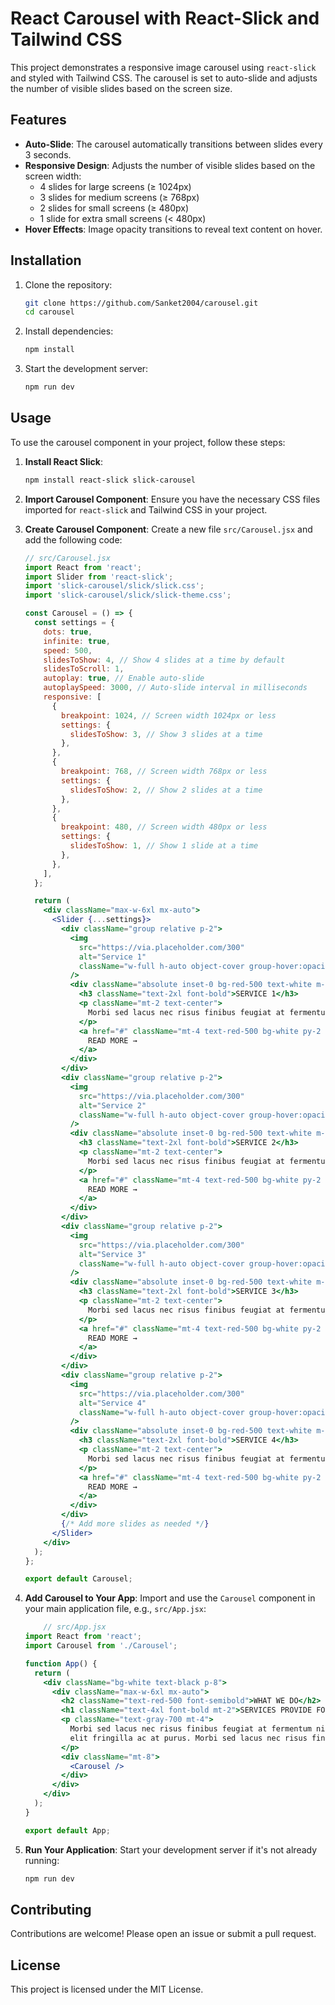 # React Carousel with React-Slick and Tailwind CSS

This project demonstrates a responsive image carousel using `react-slick` and styled with Tailwind CSS. The carousel is set to auto-slide and adjusts the number of visible slides based on the screen size.

## Features

- **Auto-Slide**: The carousel automatically transitions between slides every 3 seconds.
- **Responsive Design**: Adjusts the number of visible slides based on the screen width:
  - 4 slides for large screens (≥ 1024px)
  - 3 slides for medium screens (≥ 768px)
  - 2 slides for small screens (≥ 480px)
  - 1 slide for extra small screens (< 480px)
- **Hover Effects**: Image opacity transitions to reveal text content on hover.

## Installation

1. Clone the repository:
    ```sh
    git clone https://github.com/Sanket2004/carousel.git
    cd carousel
    ```

2. Install dependencies:
    ```sh
    npm install
    ```

3. Start the development server:
    ```sh
    npm run dev
    ```

## Usage

To use the carousel component in your project, follow these steps:

1. **Install React Slick**:
    ```sh
    npm install react-slick slick-carousel
    ```

2. **Import Carousel Component**:
    Ensure you have the necessary CSS files imported for `react-slick` and Tailwind CSS in your project.

3. **Create Carousel Component**:
    Create a new file `src/Carousel.jsx` and add the following code:

    ```jsx
    // src/Carousel.jsx
    import React from 'react';
    import Slider from 'react-slick';
    import 'slick-carousel/slick/slick.css';
    import 'slick-carousel/slick/slick-theme.css';

    const Carousel = () => {
      const settings = {
        dots: true,
        infinite: true,
        speed: 500,
        slidesToShow: 4, // Show 4 slides at a time by default
        slidesToScroll: 1,
        autoplay: true, // Enable auto-slide
        autoplaySpeed: 3000, // Auto-slide interval in milliseconds
        responsive: [
          {
            breakpoint: 1024, // Screen width 1024px or less
            settings: {
              slidesToShow: 3, // Show 3 slides at a time
            },
          },
          {
            breakpoint: 768, // Screen width 768px or less
            settings: {
              slidesToShow: 2, // Show 2 slides at a time
            },
          },
          {
            breakpoint: 480, // Screen width 480px or less
            settings: {
              slidesToShow: 1, // Show 1 slide at a time
            },
          },
        ],
      };

      return (
        <div className="max-w-6xl mx-auto">
          <Slider {...settings}>
            <div className="group relative p-2">
              <img
                src="https://via.placeholder.com/300"
                alt="Service 1"
                className="w-full h-auto object-cover group-hover:opacity-0 transition-opacity duration-300"
              />
              <div className="absolute inset-0 bg-red-500 text-white m-2 p-4 flex flex-col justify-center items-center opacity-0 group-hover:opacity-100 transition-opacity duration-300">
                <h3 className="text-2xl font-bold">SERVICE 1</h3>
                <p className="mt-2 text-center">
                  Morbi sed lacus nec risus finibus feugiat at fermentum nibh. Pellentesque.
                </p>
                <a href="#" className="mt-4 text-red-500 bg-white py-2 px-4 text-sm">
                  READ MORE →
                </a>
              </div>
            </div>
            <div className="group relative p-2">
              <img
                src="https://via.placeholder.com/300"
                alt="Service 2"
                className="w-full h-auto object-cover group-hover:opacity-0 transition-opacity duration-300"
              />
              <div className="absolute inset-0 bg-red-500 text-white m-2 p-4 flex flex-col justify-center items-center opacity-0 group-hover:opacity-100 transition-opacity duration-300">
                <h3 className="text-2xl font-bold">SERVICE 2</h3>
                <p className="mt-2 text-center">
                  Morbi sed lacus nec risus finibus feugiat at fermentum nibh. Pellentesque.
                </p>
                <a href="#" className="mt-4 text-red-500 bg-white py-2 px-4 text-sm">
                  READ MORE →
                </a>
              </div>
            </div>
            <div className="group relative p-2">
              <img
                src="https://via.placeholder.com/300"
                alt="Service 3"
                className="w-full h-auto object-cover group-hover:opacity-0 transition-opacity duration-300"
              />
              <div className="absolute inset-0 bg-red-500 text-white m-2 p-4 flex flex-col justify-center items-center opacity-0 group-hover:opacity-100 transition-opacity duration-300">
                <h3 className="text-2xl font-bold">SERVICE 3</h3>
                <p className="mt-2 text-center">
                  Morbi sed lacus nec risus finibus feugiat at fermentum nibh. Pellentesque.
                </p>
                <a href="#" className="mt-4 text-red-500 bg-white py-2 px-4 text-sm">
                  READ MORE →
                </a>
              </div>
            </div>
            <div className="group relative p-2">
              <img
                src="https://via.placeholder.com/300"
                alt="Service 4"
                className="w-full h-auto object-cover group-hover:opacity-0 transition-opacity duration-300"
              />
              <div className="absolute inset-0 bg-red-500 text-white m-2 p-4 flex flex-col justify-center items-center opacity-0 group-hover:opacity-100 transition-opacity duration-300">
                <h3 className="text-2xl font-bold">SERVICE 4</h3>
                <p className="mt-2 text-center">
                  Morbi sed lacus nec risus finibus feugiat at fermentum nibh. Pellentesque.
                </p>
                <a href="#" className="mt-4 text-red-500 bg-white py-2 px-4 text-sm">
                  READ MORE →
                </a>
              </div>
            </div>
            {/* Add more slides as needed */}
          </Slider>
        </div>
      );
    };

    export default Carousel;
    ```

4. **Add Carousel to Your App**:
    Import and use the `Carousel` component in your main application file, e.g., `src/App.jsx`:

    ```jsx
        // src/App.jsx
    import React from 'react';
    import Carousel from './Carousel';

    function App() {
      return (
        <div className="bg-white text-black p-8">
          <div className="max-w-6xl mx-auto">
            <h2 className="text-red-500 font-semibold">WHAT WE DO</h2>
            <h1 className="text-4xl font-bold mt-2">SERVICES PROVIDE FOR YOU</h1>
            <p className="text-gray-700 mt-4">
              Morbi sed lacus nec risus finibus feugiat at fermentum nibh. Pellentesque vitae ante et
              elit fringilla ac at purus. Morbi sed lacus nec risus finibus feugiat at fermentum.
            </p>
            <div className="mt-8">
              <Carousel />
            </div>
          </div>
        </div>
      );
    }

    export default App;

    ```

5. **Run Your Application**:
    Start your development server if it's not already running:

    ```sh
    npm run dev
    ```

## Contributing

Contributions are welcome! Please open an issue or submit a pull request.

## License

This project is licensed under the MIT License.

